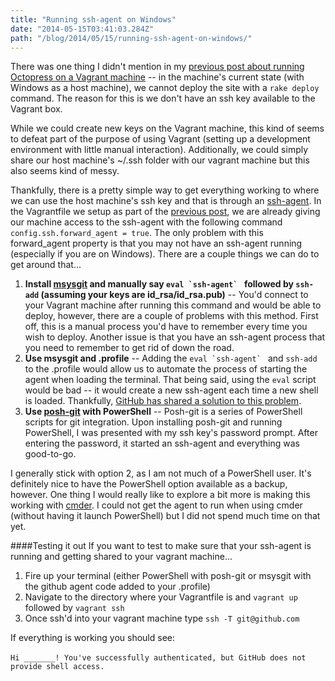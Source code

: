 ```yaml
---
title: "Running ssh-agent on Windows"
date: "2014-05-15T03:41:03.284Z"
path: "/blog/2014/05/15/running-ssh-agent-on-windows/"
---
```


There was one thing I didn't mention in my [previous post about running Octopress on a Vagrant machine](http://ryanlanciaux.github.io/blog/2014/05/13/vagrantfile-for-octopress/) -- in the machine's current state (with Windows as a host machine), we cannot deploy the site with a `rake deploy` command. The reason for this is we don't have an ssh key available to the Vagrant box. 

While we could create new keys on the Vagrant machine, this kind of seems to defeat part of the purpose of using Vagrant (setting up a development environment with little manual interaction). Additionally, we could simply share our host machine's ~/.ssh folder with our vagrant machine but this also seems kind of messy. 

Thankfully, there is a pretty simple way to get everything working to where we can use the host machine's ssh key and that is through an [ssh-agent](http://en.wikipedia.org/wiki/Ssh-agent). In the Vagrantfile we setup as part of the [previous post](http://ryanlanciaux.github.io/blog/2014/05/13/vagrantfile-for-octopress/), we are already giving our machine access to the ssh-agent with the following command `config.ssh.forward_agent = true`. The only problem with this forward_agent property is that you may not have an ssh-agent running (especially if you are on Windows). There are a couple things we can do to get around that... 

1. **Install [msysgit](http://msysgit.github.io/) and manually say ``eval `ssh-agent` `` followed by `ssh-add` (assuming your keys are id_rsa/id_rsa.pub)** -- You'd connect to your Vagrant machine after running this command and would be able to deploy, however, there are a couple of problems with this method. First off, this is a manual process you'd have to remember every time you wish to deploy. Another issue is that you have an ssh-agent process that you need to remember to get rid of down the road.
2. **Use msysgit and .profile** -- Adding the ``eval `ssh-agent` `` and `ssh-add` to the .profile would allow us to automate the process of starting the agent when loading the terminal. That being said, using the `eval` script would be bad -- it would create a new ssh-agent each time a new shell is loaded. Thankfully, [GitHub has shared a solution to this problem](https://help.github.com/articles/working-with-ssh-key-passphrases#auto-launching-ssh-agent-on-msysgit). 
3. **Use [posh-git](https://github.com/dahlbyk/posh-git) with PowerShell** -- Posh-git is a series of PowerShell scripts for git integration. Upon installing posh-git and running PowerShell, I was presented with my ssh key's password prompt. After entering the password, it started an ssh-agent and everything was good-to-go.

I generally stick with option 2, as I am not much of a PowerShell user. It's definitely nice to have the PowerShell option available as a backup, however. One thing I would really like to explore a bit more is making this working with [cmder](http://bliker.github.io/cmder/). I could not get the agent to run when using cmder (without having it launch PowerShell) but I did not spend much time on that yet. 

####Testing it out
If you want to test to make sure that your ssh-agent is running and getting shared to your vagrant machine...

1. Fire up your terminal (either PowerShell with posh-git or msysgit with the github agent code added to your .profile)
2. Navigate to the directory where your Vagrantfile is and `vagrant up` followed by `vagrant ssh`
3. Once ssh'd into your vagrant machine type `ssh -T git@github.com`

If everything is working you should see:<br /><br /> `Hi _______! You've successfully authenticated, but GitHub does not provide shell access.`
